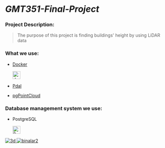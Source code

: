 # *GMT351-Final-Project*
  
 ### Project Description: 
> The purpose of this project is finding buildings' height by using LiDAR data

### What we use: 
- [Docker](https://www.docker.com/)  <p align="left"> <a href="https://www.docker.com/" target="_blank"> <img src="https://miro.medium.com/max/336/1*glD7bNJG3SlO0_xNmSGPcQ.png" alt="docker" width="25" height="25"/> 
  
- [Pdal](https://pdal.io/)
- [pgPointCloud](https://github.com/pgpointcloud/pointcloud)

 ### Database management system  we use:
 - PostgreSQL  <p align="left"> <a href="https://www.postgresql.org" target="_blank"> <img src="https://upload.wikimedia.org/wikipedia/commons/2/29/Postgresql_elephant.svg" alt="PostgreSql" width="25" height="25"/> 
 
 
 
![3d](https://user-images.githubusercontent.com/69868488/104953758-11b7d380-59d8-11eb-80b7-1143f35bc96e.png)
![binalar2](https://user-images.githubusercontent.com/50514082/104956596-85a8aa80-59dd-11eb-9664-d9e0a4ce0432.png)
